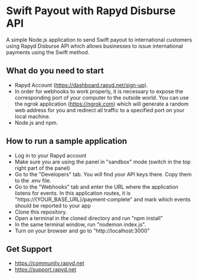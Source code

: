 # Swift Payout with Rapyd Disburse API 
A simple Node.js application to send Swift payout to international customers using Rapyd Disburse API which allows businesses to issue international payments using the Swift method.

## What do you need to start
- Rapyd Account (https://dashboard.rapyd.net/sign-up).
- In order for webhooks to work properly, it is necessary to expose the corresponding port of your computer to the outside world. You can use the ngrok application (https://ngrok.com) which will generate a random web address for you and redirect all traffic to a specified port on your local machine.
- Node.js and npm.

## How to run a sample application
- Log in to your Rapyd account
- Make sure you are using the panel in "sandbox" mode (switch in the top right part of the panel)
- Go to the "Developers" tab. You will find your API keys there. Copy them to the .env file.
- Go to the "Webhooks" tab and enter the URL where the application listens for events. In this application routes, it is "https://{YOUR_BASE_URL}/payment-complete" and mark which events should be reported to your app
- Clone this repository.
- Open a terminal in the cloned directory and run "npm install"
- In the same terminal window, run "nodemon index.js".
- Turn on your browser and go to "http://localhost:3000"

## Get Support
* https://community.rapyd.net
* https://support.rapyd.net
